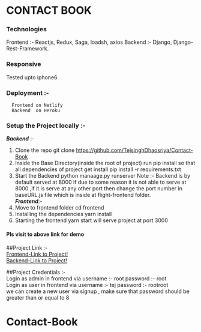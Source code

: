 # CONTACT BOOK

### Technologies

Frontend :- Reactjs, Redux, Saga, loadsh, axios
Backend :- Django, Django-Rest-Framework.

### Responsive

Tested upto iphone6

### Deployment :-

      Frontend on Netlify
      Backend  on Heroku

### Setup the Project locally :- <br/>

**_Backend_** :-

1.  Clone the repo
    git clone https://github.com/TejsinghDhaosriya/Contact-Book
2.  Inside the Base Directory(inside the root of project) run pip install so that all dependencies of project get install
    pip install -r requirements.txt
3.  Start the Backend
    python manaage.py runserver
    Note :- Backend is by default served at 8000 if due to some reason it is not able to serve at 8000 ,if it is serve at any other port then change the port number in baseURL.js file which is inside at flight-frontend folder. <br/>
    **_Frontend_**:-
4.  Move to frontend folder
    cd frontend
5.  Installing the dependencies
    yarn install
6.  Starting the frontend
    yarn start
    will serve project at port 3000

#### Pls visit to above link for demo

##Project Link :-<br/>
[Frontend-Link to Project!](https://tej-contact-book.netlify.app/)<br/>
[Backend-Link to Project!](https://tej-contact-book.herokuapp.com)

##Project Credentials :-<br/>
Login as admin in frontend via
username :- root
password :- root
<br/>
Login as user in frontend via
username :- tej
password :- rootroot
<br/>
we can create a new user via signup , make sure that password should be greater than or equal to 8

# Contact-Book
